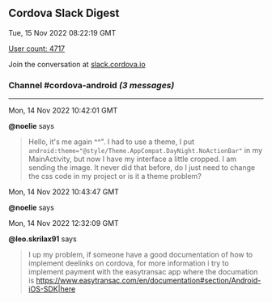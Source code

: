 ## Cordova Slack Digest
Tue, 15 Nov 2022 08:22:19 GMT

[User count: 4717](https://cordova.slack.com/)


Join the conversation at [slack.cordova.io](http://slack.cordova.io/)

### __Channel #cordova-android__ _(3 messages)_
---

Mon, 14 Nov 2022 10:42:01 GMT

__@noelie__ says 
> Hello, it's me again ^^".
> I had to use a theme, I put
> ```android:theme="@style/Theme.AppCompat.DayNight.NoActionBar"```
> in my MainActivity, but now I have my interface a little cropped. I am sending the image. It never did that before, do I just need to change the css code in my project or is it a theme problem?
> 

Mon, 14 Nov 2022 10:43:47 GMT

__@noelie__ says 
> 
> 

Mon, 14 Nov 2022 12:32:09 GMT

__@leo.skrilax91__ says 
> I up my problem, if someone have a good documentation of how to implement deelinks on cordova, for more information i try to implement payment with the easytransac app where the documation is <https://www.easytransac.com/en/documentation#section/Android-iOS-SDK|here>
> 

